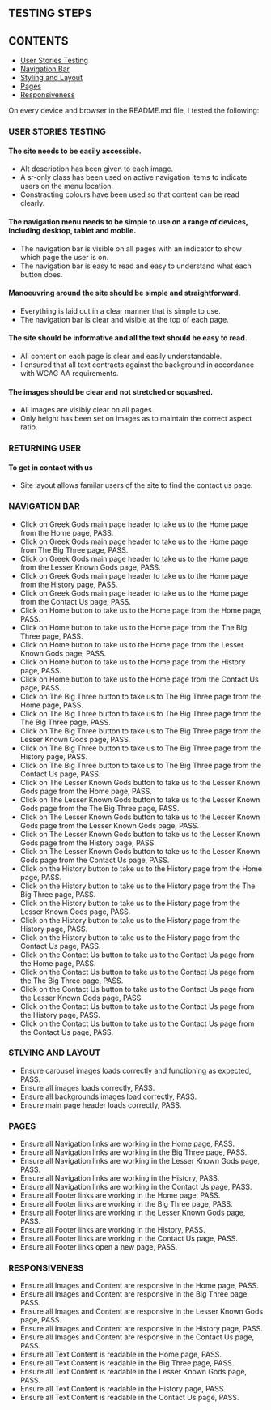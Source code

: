 ## TESTING STEPS

## CONTENTS
* [User Stories Testing](#USER-STORIES-TESTING)
* [Navigation Bar](#NAVIGATION-BAR)  
* [Styling and Layout](#STLYING-AND-LAYOUT) 
* [Pages](#PAGES)
* [Responsiveness](#RESPONSIVENESS)

On every device and browser in the README.md file, I tested the following:

### USER STORIES TESTING

#### The site needs to be easily accessible.

* Alt description has been given to each image.
* A sr-only class has been used on active navigation items to indicate users on the menu location.
* Constracting colours have been used so that content can be read clearly.

#### The navigation menu needs to be simple to use on a range of devices, including desktop, tablet and mobile.

* The navigation bar is visible on all pages with an indicator to show which page the user is on.
* The navigation bar is easy to read and easy to understand what each button does.

#### Manoeuvring around the site should be simple and straightforward.

* Everything is laid out in a clear manner that is simple to use.
* The navigation bar is clear and visible at the top of each page.

#### The site should be informative and all the text should be easy to read.

* All content on each page is clear and easily understandable. 
* I ensured that all text contracts against the background in accordance with WCAG AA requirements.

#### The images should be clear and not stretched or squashed.

* All images are visibly clear on all pages.
* Only height has been set on images as to maintain the correct aspect ratio.

### RETURNING USER
 

#### To get in contact with us

* Site layout allows familar users of the site to find the contact us page. 





### NAVIGATION BAR

* Click on Greek Gods main page header to take us to the Home page from the Home page, PASS.
* Click on Greek Gods main page header to take us to the Home page from The Big Three page, PASS.
* Click on Greek Gods main page header to take us to the Home page from the Lesser Known Gods page, PASS.
* Click on Greek Gods main page header to take us to the Home page from the History page, PASS.
* Click on Greek Gods main page header to take us to the Home page from the Contact Us page, PASS.
* Click on Home button to take us to the Home page from the Home page, PASS.
* Click on Home button to take us to the Home page from the The Big Three page, PASS.
* Click on Home button to take us to the Home page from the Lesser Known Gods page, PASS.
* Click on Home button to take us to the Home page from the History page, PASS.
* Click on Home button to take us to the Home page from the Contact Us page, PASS.
* Click on The Big Three button to take us to The Big Three page from the Home page, PASS.
* Click on The Big Three button to take us to The Big Three page from the The Big Three page, PASS.
* Click on The Big Three button to take us to The Big Three page from the Lesser Known Gods page, PASS.
* Click on The Big Three button to take us to The Big Three page from the History page, PASS.
* Click on The Big Three button to take us to The Big Three page from the Contact Us page, PASS.
* Click on The Lesser Known Gods button to take us to the Lesser Known Gods page from the Home page, PASS.
* Click on The Lesser Known Gods button to take us to the Lesser Known Gods page from the The Big Three page, PASS.
* Click on The Lesser Known Gods button to take us to the Lesser Known Gods page from the Lesser Known Gods page, PASS.
* Click on The Lesser Known Gods button to take us to the Lesser Known Gods page from the History page, PASS.
* Click on The Lesser Known Gods button to take us to the Lesser Known Gods page from the Contact Us page, PASS.
* Click on the History button to take us to the History page from the Home page, PASS.
* Click on the History button to take us to the History page from the The Big Three page, PASS.
* Click on the History button to take us to the History page from the Lesser Known Gods page, PASS.
* Click on the History button to take us to the History page from the History page, PASS.
* Click on the History button to take us to the History page from the Contact Us page, PASS.
* Click on the Contact Us button to take us to the Contact Us page from the Home page, PASS.
* Click on the Contact Us button to take us to the Contact Us page from the The Big Three page, PASS.
* Click on the Contact Us button to take us to the Contact Us page from the Lesser Known Gods page, PASS.
* Click on the Contact Us button to take us to the Contact Us page from the History page, PASS.
* Click on the Contact Us button to take us to the Contact Us page from the Contact Us page, PASS.

### STLYING AND LAYOUT

* Ensure carousel images loads correctly and functioning as expected, PASS.
* Ensure all images loads correctly, PASS.
* Ensure all backgrounds images load correctly, PASS.
* Ensure main page header loads correctly, PASS.

### PAGES

* Ensure all Navigation links are working in the Home page, PASS.
* Ensure all Navigation links are working in the Big Three page, PASS.
* Ensure all Navigation links are working in the Lesser Known Gods page, PASS.
* Ensure all Navigation links are working in the History, PASS.
* Ensure all Navigation links are working in the Contact Us page, PASS. 
* Ensure all Footer links are working in the Home page, PASS.
* Ensure all Footer links are working in the Big Three page, PASS.
* Ensure all Footer links are working in the Lesser Known Gods page, PASS.
* Ensure all Footer links are working in the History, PASS.
* Ensure all Footer links are working in the Contact Us page, PASS.
* Ensure all Footer links open a new page, PASS.

### RESPONSIVENESS
    
* Ensure all Images and Content are responsive in the Home page, PASS.
* Ensure all Images and Content are responsive in the Big Three page, PASS.
* Ensure all Images and Content are responsive in the Lesser Known Gods page, PASS.
* Ensure all Images and Content are responsive in the History page, PASS.
* Ensure all Images and Content are responsive in the Contact Us page, PASS.
* Ensure all Text Content is readable in the Home page, PASS.
* Ensure all Text Content is readable in the Big Three page, PASS.
* Ensure all Text Content is readable in the Lesser Known Gods page, PASS.
* Ensure all Text Content is readable in the History page, PASS.
* Ensure all Text Content is readable in the Contact Us page, PASS.